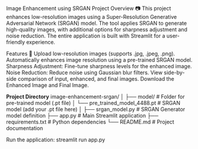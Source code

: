 Image Enhancement using SRGAN
Project Overview 📷
This project enhances low-resolution images using a Super-Resolution Generative Adversarial Network (SRGAN) model. The tool applies SRGAN to generate high-quality images, with additional options for sharpness adjustment and noise reduction. The entire application is built with Streamlit for a user-friendly experience.

Features 🚀
Upload low-resolution images (supports .jpg, .jpeg, .png).
Automatically enhances image resolution using a pre-trained SRGAN model.
Sharpness Adjustment: Fine-tune sharpness levels for the enhanced image.
Noise Reduction: Reduce noise using Gaussian blur filters.
View side-by-side comparison of input, enhanced, and final images.
Download the Enhanced Image and Final Image.

**Project Directory**
image-enhancement-srgan/
│
├── model/                           # Folder for pre-trained model (.pt file)
│   └── pre_trained_model_4488.pt    # SRGAN model (add your .pt file here)
│
├── srgan_model.py                   # SRGAN Generator model definition
├── app.py                           # Main Streamlit application
├── requirements.txt                 # Python dependencies
└── README.md                        # Project documentation

Run the application:
streamlit run app.py
